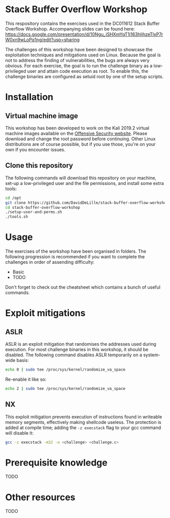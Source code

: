 # Stack Buffer Overflow Workshop
This respository contains the exercises used in the DC011612 Stack Buffer Overflow Workshop.
Accompanying slides can be found here: https://docs.google.com/presentation/d/10Ngu_jSHXmYqT1i163hIjhzeTlxP7rW0xn9wLoPq1ng/edit?usp=sharing

The challenges of this workshop have been designed to showcase the exploitation techniques and mitigations used on Linux. Because the goal is not to address the finding of vulnerabilities, the bugs are always very obvious. For each exercise, the goal is to run the challenge binary as a low-privileged user and attain code execution as root. To enable this, the challenge binaries are configured as setuid root by one of the setup scripts.

# Installation
## Virtual machine image
This workshop has been developed to work on the Kali 2019.2 virtual machine images available on the [Offensive Security website](https://www.offensive-security.com/kali-linux-vm-vmware-virtualbox-image-download/). Please download and change the root password before continuing. Other Linux distributions are of course possible, but if you use those, you're on your own if you encounter issues.

## Clone this repository
The following commands will download this repository on your machine, set-up a low-privileged user and the file permissions, and install some extra tools:
``` bash
cd /opt
git clone https://github.com/DavidDeLille/stack-buffer-overflow-workshop
cd stack-buffer-overflow-workshop
./setup-user-and-perms.sh
./tools.sh
```

# Usage
The exercises of the workshop have been organised in folders. The following progression is recommended if you want to complete the challenges in order of assending difficulty:

* Basic
* TODO

Don't forget to check out the cheatsheet which contains a bunch of useful commands.

# Exploit mitigations
## ASLR
ASLR is an exploit mitigation that randomises the addresses used during execution. For most challenge binaries in this workshop, it should be disabled. The following command disables ASLR temporarily on a system-wide basis:
``` bash
echo 0 | sudo tee /proc/sys/kernel/randomize_va_space
```
Re-enable it like so:
```bash
echo 2 | sudo tee /proc/sys/kernel/randomize_va_space
```

## NX
This exploit mitigation prevents execution of instructions found in writeable memory segments, effectively making shellcode useless. The protection is added at compile time; adding the ```-z execstack``` flag to your gcc command will disable it:
```bash
gcc -z execstack -m32 -o <challenge> <challenge.c>
```

# Prerequisite knowledge
TODO

# Other resources
TODO
